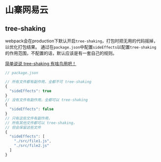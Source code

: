 # 山寨网易云

## tree-shaking
webpack会在production下默认开启`tree-shaking`，打包时把无用的代码摇掉，以优化打包结果。
通过在`package.json`中配置`sideEffects`以配置`tree-shaking`的作用范围，不配置的话，默认应该是有一套自己的规则。

[简单说说 tree-shaking 有啥鸟用吧！](https://juejin.cn/post/7062180864968359943)
```JavaScript
// package.json

// 所有文件都有副作用，全都不可 tree-shaking
{
  "sideEffects": true
}
// 没有文件有副作用，全都可以 tree-shaking
{
  "sideEffects": false
}
// 只有这些文件有副作用，
// 所有其他文件都可以 tree-shaking，
// 但会保留这些文件
{
  "sideEffects": [
    "./src/file1.js",
    "./src/file2.js"
  ]
}

```
